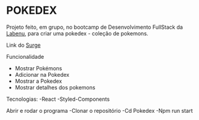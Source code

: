 # POKEDEX

Projeto feito, em grupo, no bootcamp de Desenvolvimento FullStack da [Labenu](https://www.labenu.com.br/curso), para criar uma pokedex - coleção de pokemons.

Link do [Surge](http://wwww.https://pokedex-2021.surge.sh/)

Funcionalidade
- Mostrar Pokémons
- Adicionar na Pokedex
- Mostrar a Pokedex
- Mostrar detalhes dos pokemons

Tecnologias:
-React
-Styled-Components

Abrir e rodar o programa
-Clonar o repositório
-Cd Pokedex
-Npm run start
